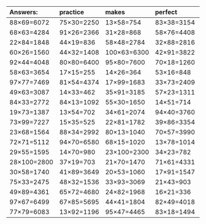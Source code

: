 | Answers: | practice | makes | perfect | ! |
| :--- | :--- | :--- | :--- | :--- |
| 88×69=6072 | 75×30=2250 | 13×58=754 | 83×38=3154 | 53×56=2968 | 
| 68×63=4284 | 91×26=2366 | 31×28=868 | 58×76=4408 | 81×56=4536 | 
| 22×84=1848 | 44×19=836 | 58×48=2784 | 32×88=2816 | 55×29=1595 | 
| 60×26=1560 | 44×32=1408 | 100×63=6300 | 42×91=3822 | 99×74=7326 | 
| 92×44=4048 | 80×80=6400 | 95×80=7600 | 70×18=1260 | 52×79=4108 | 
| 58×63=3654 | 17×15=255 | 14×26=364 | 53×16=848 | 37×56=2072 | 
| 97×77=7469 | 81×54=4374 | 17×99=1683 | 33×73=2409 | 70×34=2380 | 
| 49×63=3087 | 14×33=462 | 35×91=3185 | 57×23=1311 | 75×11=825 | 
| 84×33=2772 | 84×13=1092 | 55×30=1650 | 14×51=714 | 88×59=5192 | 
| 19×73=1387 | 13×54=702 | 34×61=2074 | 94×40=3760 | 91×21=1911 | 
| 73×99=7227 | 15×35=525 | 22×81=1782 | 39×86=3354 | 70×44=3080 | 
| 23×68=1564 | 88×34=2992 | 80×13=1040 | 70×57=3990 | 63×30=1890 | 
| 72×71=5112 | 94×70=6580 | 68×15=1020 | 13×78=1014 | 78×38=2964 | 
| 29×55=1595 | 14×70=980 | 23×100=2300 | 34×23=782 | 88×80=7040 | 
| 28×100=2800 | 37×19=703 | 21×70=1470 | 71×61=4331 | 39×44=1716 | 
| 30×58=1740 | 41×89=3649 | 20×53=1060 | 17×91=1547 | 61×20=1220 | 
| 75×33=2475 | 48×32=1536 | 33×93=3069 | 21×43=903 | 91×15=1365 | 
| 49×89=4361 | 65×72=4680 | 24×82=1968 | 16×21=336 | 76×52=3952 | 
| 97×67=6499 | 67×85=5695 | 44×41=1804 | 82×49=4018 | 61×89=5429 | 
| 77×79=6083 | 13×92=1196 | 95×47=4465 | 83×18=1494 | 68×57=3876 | 

